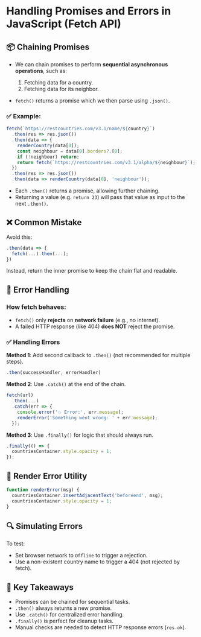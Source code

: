 # Handling Promises and Errors in JavaScript (Fetch API)

## 📦 Chaining Promises

- We can chain promises to perform **sequential asynchronous operations**, such as:
  1. Fetching data for a country.
  2. Fetching data for its neighbor.

- `fetch()` returns a promise which we then parse using `.json()`.

### ✅ Example:
```js
fetch(`https://restcountries.com/v3.1/name/${country}`)
  .then(res => res.json())
  .then(data => {
    renderCountry(data[0]);
    const neighbour = data[0].borders?.[0];
    if (!neighbour) return;
    return fetch(`https://restcountries.com/v3.1/alpha/${neighbour}`);
  })
  .then(res => res.json())
  .then(data => renderCountry(data[0], 'neighbour'));
````

* Each `.then()` returns a promise, allowing further chaining.
* Returning a value (e.g. `return 23`) will pass that value as input to the next `.then()`.

## ❌ Common Mistake

Avoid this:

```js
.then(data => {
  fetch(...).then(...);
})
```

Instead, return the inner promise to keep the chain flat and readable.

## 🚨 Error Handling

### How fetch behaves:

* `fetch()` only **rejects** on **network failure** (e.g., no internet).
* A failed HTTP response (like 404) **does NOT** reject the promise.

### ✅ Handling Errors

**Method 1**: Add second callback to `.then()` (not recommended for multiple steps).

```js
.then(successHandler, errorHandler)
```

**Method 2**: Use `.catch()` at the end of the chain.

```js
fetch(url)
  .then(...)
  .catch(err => {
    console.error('💥 Error:', err.message);
    renderError('Something went wrong: ' + err.message);
  });
```

**Method 3**: Use `.finally()` for logic that should always run.

```js
.finally(() => {
  countriesContainer.style.opacity = 1;
});
```

## 🧱 Render Error Utility

```js
function renderError(msg) {
  countriesContainer.insertAdjacentText('beforeend', msg);
  countriesContainer.style.opacity = 1;
}
```

## 🔍 Simulating Errors

To test:

* Set browser network to `Offline` to trigger a rejection.
* Use a non-existent country name to trigger a 404 (not rejected by fetch).

## 🧠 Key Takeaways

* Promises can be chained for sequential tasks.
* `.then()` always returns a new promise.
* Use `.catch()` for centralized error handling.
* `.finally()` is perfect for cleanup tasks.
* Manual checks are needed to detect HTTP response errors (`res.ok`).



